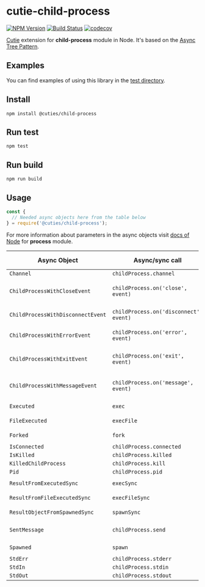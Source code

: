 # cutie-child-process

[![NPM Version](https://img.shields.io/npm/v/@cuties/child-process.svg)](https://npmjs.org/package/@cuties/child-process)
[![Build Status](https://travis-ci.org/Guseyn/cutie-child-process.svg?branch=master)](https://travis-ci.org/Guseyn/cutie-child-process)
[![codecov](https://codecov.io/gh/Guseyn/cutie-child-process/branch/master/graph/badge.svg)](https://codecov.io/gh/Guseyn/cutie-child-process)

[Cutie](https://github.com/Guseyn/cutie) extension for <b>child-process</b> module in Node. It's based on the [Async Tree Pattern](https://github.com/Guseyn/async-tree-patern/blob/master/Async_Tree_Patern.pdf).

## Examples

You can find examples of using this library in the [test directory](https://github.com/Guseyn/cutie-child-process/tree/master/test).

## Install

`npm install @cuties/child-process`

## Run test

`npm test`

## Run build

`npm run build`

## Usage

```js
const {
  // Needed async objects here from the table below
} = require('@cuties/child-process');
```
For more information about parameters in the async objects visit [docs of Node](https://nodejs.org/en/docs/) for <b>process</b> module.

| Async Object  | Async/sync call | Parameters(default value/description) | Representation result |
| ------------- | ----------------| ---------- | --------------------- |
| `Channel` | `childProcess.channel` | `childProcess` | `object\|undefined` |
| `ChildProcessWithCloseEvent` | `childProcess.on('close', event)` | `childProcess, event(Event with definedBody(code, signal))` | `childProcess` |
| `ChildProcessWithDisconnectEvent` | `childProcess.on('disconnect', event)` | `childProcess, event(Event with definedBody())` | `childProcess` |
| `ChildProcessWithErrorEvent` | `childProcess.on('error', event)` | `childProcess, event(Event with definedBody(error))` | `childProcess` |
| `ChildProcessWithExitEvent` | `childProcess.on('exit', event)` | `childProcess, event(Event with definedBody(code, signal))` | `childProcess` |
| `ChildProcessWithMessageEvent` | `childProcess.on('message', event)` | `childProcess, event(Event with definedBody(message, sendHandle))` | `childProcess` |
| `Executed` | `exec` | `command[, options][, callback]` | `childProcess` |
| `FileExecuted` | `execFile` | `file[,args][, options][, callback]` | `childProcess` |
| `Forked` | `fork` | `modulePath[,args][, options]` | `childProcess` |
| `IsConnected` | `childProcess.connected` | `childProcess` | `boolean` |
| `IsKilled` | `childProcess.killed` | `childProcess` | `boolean` |
| `KilledChildProcess` | `childProcess.kill` | `childProcess` | `childProcess` |
| `Pid` | `childProcess.pid` | `childProcess` | `number` |
| `ResultFromExecutedSync` | `execSync` | `command[,args][,options]` | `buffer\|string` |
| `ResultFromFileExecutedSync` | `execFileSync` | `file[,args][,options]` | `buffer\|string` |
| `ResultObjectFromSpawnedSync` | `spawnSync` | `command[,args][,options]` | `object` |
| `SentMessage` | `childProcess.send` | `childProcess, message, sendHandle, options` | `message` |
| `Spawned` | `spawn` | `command[,args][,options]` | `childProcess` |
| `StdErr` | `childProcess.stderr` | `childProcess` | `stream` |
| `StdIn` | `childProcess.stdin` | `childProcess` | `stream` |
| `StdOut` | `childProcess.stdout` | `childProcess` | `stream` |
